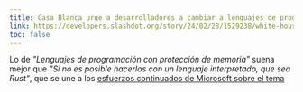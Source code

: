 ```yaml
---
title: Casa Blanca urge a desarrolladores a cambiar a lenguajes de programación con protección de memoria
link: https://developers.slashdot.org/story/24/02/28/1529238/white-house-urges-devs-to-switch-to-memory-safe-programming-languages
toc: false
---
```


Lo de *"Lenguajes de programación con protección de memoria"* suena mejor que *"Si no es posible hacerlos con un lenguaje interpretado, que sea Rust"*, que se une a los [esfuerzos continuados de Microsoft sobre el tema](https://www.theregister.com/2024/01/31/microsoft_seeks_rust_developers/) 
